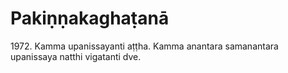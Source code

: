 # Pakiṇṇakaghaṭanā

1972\. Kamma upanissayanti aṭṭha. Kamma anantara samanantara upanissaya natthi vigatanti dve.
